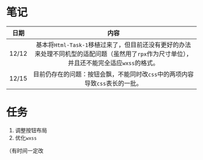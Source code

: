 # 笔记
| 日期  |                             内容                             |
| :---: | :----------------------------------------------------------: |
| 12/12 | 基本将`Html-Task-1`移植过来了，但目前还没有更好的办法来处理不同机型的适配问题（虽然用了`rpx`作为尺寸单位），并且还不能完全适应`wxss`的格式。 |
| 12/15 | 目前仍存在的问题：按钮会飘，不能同时改`css`中的两项内容导致`css`表长的一批。 |

# 任务
1. 调整按钮布局
2. 优化`wxss`

（有时间一定改